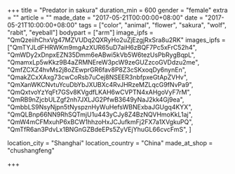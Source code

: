 +++
title = "Predator in sakura"
duration_min = 600
gender = "female"
extra = ""
article = ""
made_date = "2017-05-21T00:00:00+08:00"
date = "2017-05-21T10:00:00+08:00"
tags = ["color", "animal", "flower", "sakura", "wolf", "rabit", "eyeball"]
bodypart = ["arm"]
image_ipfs = "QmQzeiihChxVg47MZVUDq2QXRyHo2uZjEzgjRxSra8u2RK"
images_ipfs = ["QmTYJLdFHRWKm9mgAzXUR65uD7aiH6zBQF7Pc5xFrC52h4", "QmWDy2xDnpxEZN35Dmm6eABwi5kVb5W6tezUsPbRygBqpL", "QmamxLp5wKkz9B4aZRMNEreW3pcW9zeGUZzcoGVDdzu2me",
  "QmfZCXZ4hvMs2j8oZEwprGR6fav8P8Z3cSKxoqDy6nynEn",
  "QmakZCxXAxg73cwCoRsb7uCej8NSEER3nbfpxeGtApZVHv",
  "QmXanWKCNvtuYcuDbYbJXUBXc4RvJHRzeMZLqcG9fNvPa9",
  "QmQxtvoYzYqFt7GSv8KVgdfLKAH6wCVPTN4xAHgoVyF7rM",
  "QmRB9nZjcbULZgf2nh7JXLJG2PfwB3649yNaJ2kk4Gj9ea",
  "QmbbLS9NsyNjpn5tNyspznHyWuHefsWBNExbaJGUgq4KYX",
  "QmQLBnp66NN9RhSQTmjU1u443yCJy8Z4BzNQVHmoKkL1aj",
  "QmW4mCFMxuhP6xBCW1hhzoHxJCJufkmFj2FX7a1XVgkuPQ",
  "QmTfR6an3PdvLx1BNGnGZBdeEPs5ZyVEjYhuGL66cvcFmS",
]

location_city = "Shanghai"
location_country = "China"
made_at_shop = "chushangfeng"

+++
